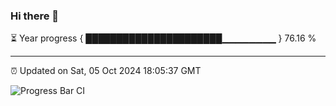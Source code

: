 ### Hi there 👋

⏳ Year progress { ██████████████████████▁▁▁▁▁▁▁▁ } 76.16 %

---

⏰ Updated on Sat, 05 Oct 2024 18:05:37 GMT

![Progress Bar CI](https://github.com/liununu/liununu/workflows/Progress%20Bar%20CI/badge.svg)
